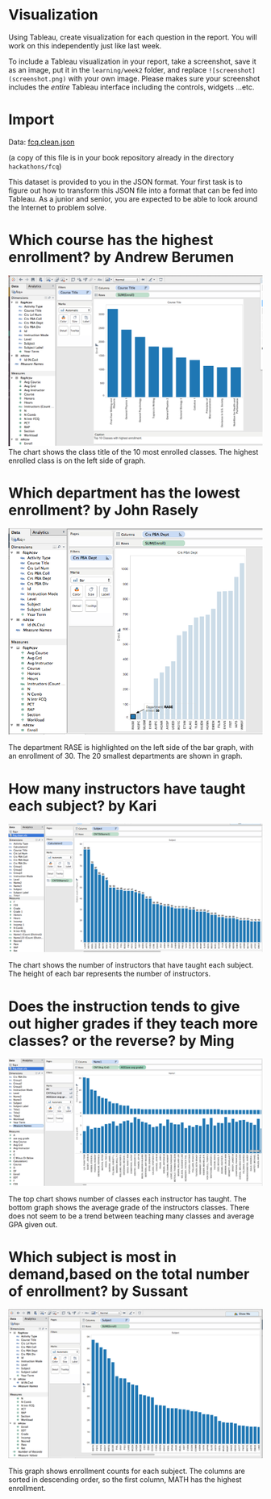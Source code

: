 # Visualization

Using Tableau, create visualization for each question in the report. You will
work on this independently just like last week.

To include a Tableau visualization in your report, take a screenshot, save it as an image,
put it in the `learning/week2` folder, and replace `![screenshot](screenshot.png)`  with
your own image. Please makes sure your screenshot includes the _entire_ Tableau interface
including the controls, widgets ...etc.

# Import

Data: [fcq.clean.json](https://github.com/bigdatahci2015/book/blob/master/hackathons/fcq/fcq.clean.json)

(a copy of this file is in your book repository already in the directory `hackathons/fcq`)

This dataset is provided to you in the JSON format. Your first task is to figure out
how to transform this JSON file into a format that can be fed into Tableau. As
a junior and senior, you are expected to be able to look around the Internet
to problem solve.

# Which course has the highest enrollment? by Andrew Berumen

![screenshot](CourseEnrollment.png)
The chart shows the class title of the 10 most enrolled classes.  The highest enrolled class is on the left side of graph.
# Which department has the lowest enrollment?  by John Rasely

![screenshot](DeptEnrollBottom20.png)

The department RASE is highlighted on the left side of the bar graph, with an enrollment of 30.
The 20 smallest departments are shown in graph.

# How many instructors have taught each subject? by Kari

![screenshot](num_instructors.png)

The chart shows the number of instructors that have taught each subject.  The height of each bar represents the number of instructors.

# Does the instruction tends to give out higher grades if they teach more classes? or the reverse? by Ming

![screenshot](avggradebynumclasses.png)

The top chart shows number of classes each instructor has taught. The bottom graph shows the average grade of the instructors classes. There does not seem to be a trend between teaching many classes and average GPA given out.

# Which subject is most in demand,based on the total number of enrollment?  by Sussant

![screenshot](SubjEnroll.png)

This graph shows enrollment counts for each subject. The columns are sorted in descending order, so the first column, MATH has the highest enrollment.
